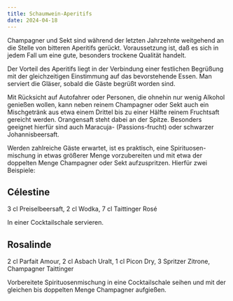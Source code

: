 ```yaml
---
title: Schaumwein-Aperitifs
date: 2024-04-18
---
```


Champagner und Sekt sind während der letzten Jahrzehnte weitgehend an die Stelle von bitteren Aperitifs gerückt. Voraussetzung ist, daß es sich in jedem Fall um eine gute, besonders trockene Qualität handelt.

Der Vorteil des Aperitifs liegt in der Verbindung einer festlichen Begrüßung mit der gleichzeitigen Einstimmung auf das bevorstehende Essen. Man serviert die Gläser, sobald die Gäste begrüßt worden sind.

Mit Rücksicht auf Autofahrer oder Personen, die ohnehin nur wenig Alkohol genießen wollen, kann neben reinem Champagner oder Sekt auch ein Mischgetränk aus etwa einem Drittel bis zu einer Hälfte reinem Fruchtsaft gereicht werden. Orangensaft steht dabei an der Spitze. Besonders geeignet hierfür sind auch Maracuja- (Passions-frucht) oder schwarzer Johannisbeersaft.

Werden zahlreiche Gäste erwartet, ist es praktisch, eine Spirituosen-mischung in etwas größerer Menge vorzubereiten und mit etwa der doppelten Menge Champagner oder Sekt aufzuspritzen. Hierfür zwei Beispiele:

## Célestine

3 cl Preiselbeersaft, 2 cl Wodka, 7 cl Taittinger Rosé

In einer Cocktailschale servieren.

## Rosalinde

2 cl Parfait Amour, 2 cl Asbach Uralt, 1 cl Picon Dry, 3 Spritzer Zitrone, Champagner Taittinger

Vorbereitete Spirituosenmischung in eine Cocktailschale seihen und mit der gleichen bis doppelten Menge Champagner aufgießen.
